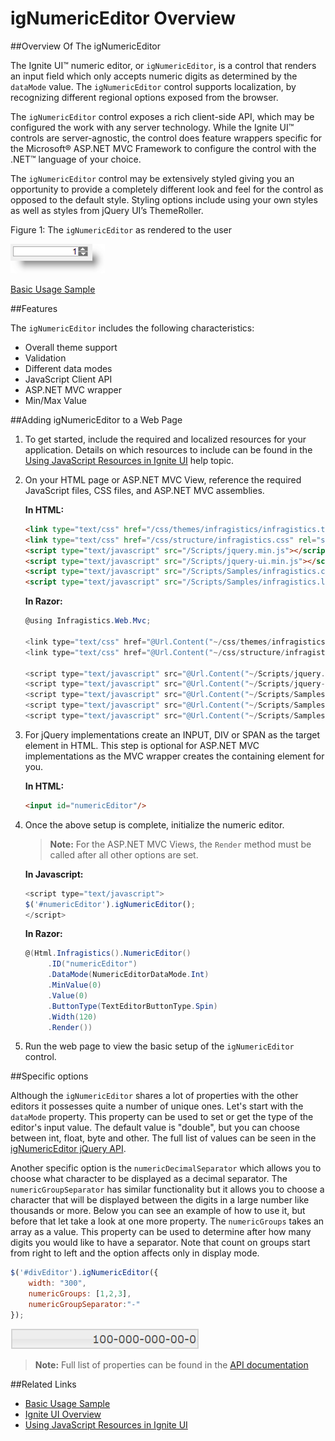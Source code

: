 ﻿<!--
|metadata|
{
    "fileName": "ignumericeditor-overview",
    "controlName": "igEditors",
    "tags": ["Editing","Getting Started"]
}
|metadata|
-->

# igNumericEditor Overview


##Overview Of The igNumericEditor

The Ignite UI™ numeric editor, or `igNumericEditor`, is a control that renders an input field which only accepts numeric digits as determined by the `dataMode` value. The `igNumericEditor` control supports localization, by recognizing different regional options exposed from the browser.

The `igNumericEditor` control exposes a rich client-side API, which may be configured the work with any server technology. While the Ignite UI™ controls are server-agnostic, the control does feature wrappers specific for the Microsoft® ASP.NET MVC Framework to configure the control with the .NET™ language of your choice.

The `igNumericEditor` control may be extensively styled giving you an opportunity to provide a completely different look and feel for the control as opposed to the default style. Styling options include using your own styles as well as styles from jQuery UI’s ThemeRoller.

Figure 1: The `igNumericEditor` as rendered to the user

![](images/igNumericEditor_Overview_Pic1.png)

[Basic Usage Sample](%%SamplesUrl%%/editors/basic-usage)

##Features


The `igNumericEditor` includes the following characteristics:

-   Overall theme support
-   Validation
-   Different data modes
-   JavaScript Client API
-   ASP.NET MVC wrapper
-   Min/Max Value


##Adding igNumericEditor to a Web Page


1.  To get started, include the required and localized resources for your application. Details on which resources to include can be found in the [Using JavaScript Resources in Ignite UI](Deployment-Guide-JavaScript-Resources.html) help topic.
2.  On your HTML page or ASP.NET MVC View, reference the required JavaScript files, CSS files, and ASP.NET MVC assemblies.

    **In HTML:**

    ```html
    <link type="text/css" href="/css/themes/infragistics/infragistics.theme.css" rel="stylesheet" />
    <link type="text/css" href="/css/structure/infragistics.css" rel="stylesheet" />
    <script type="text/javascript" src="/Scripts/jquery.min.js"></script>
    <script type="text/javascript" src="/Scripts/jquery-ui.min.js"></script>
    <script type="text/javascript" src="/Scripts/Samples/infragistics.core.js"></script>
	<script type="text/javascript" src="/Scripts/Samples/infragistics.lob.js"></script>
    ```

    **In Razor:**

    ```csharp
    @using Infragistics.Web.Mvc;

    <link type="text/css" href="@Url.Content("~/css/themes/infragistics/infragistics.theme.css")" rel="stylesheet" />
    <link type="text/css" href="@Url.Content("~/css/structure/infragistics.css")" rel="stylesheet" />

    <script type="text/javascript" src="@Url.Content("~/Scripts/jquery.min.js")"></script>
    <script type="text/javascript" src="@Url.Content("~/Scripts/jquery-ui.min.js")"></script>
    <script type="text/javascript" src="@Url.Content("~/Scripts/Samples/infragistics.core.js")"></script>
	<script type="text/javascript" src="@Url.Content("~/Scripts/Samples/infragistics.lob.js")"></script>
    <script type="text/javascript" src="@Url.Content("~/Scripts/Samples/modules/i18n/regional/infragistics.ui.regional-en.js")"></script>
    ```

3.  For jQuery implementations create an INPUT, DIV or SPAN as the target element in HTML. This step is optional for ASP.NET MVC implementations as the MVC wrapper creates the containing element for you.

    **In HTML:**

    ```html
    <input id="numericEditor"/>
    ```

4. Once the above setup is complete, initialize the numeric editor.

    >**Note:** For the ASP.NET MVC Views, the `Render` method must be called after all other options are set.

    **In Javascript:**

    ```js
    <script type="text/javascript">
    $('#numericEditor').igNumericEditor();
    </script>
    ```

    **In Razor:**

    ```csharp
    @(Html.Infragistics().NumericEditor()
         .ID("numericEditor")
         .DataMode(NumericEditorDataMode.Int)
         .MinValue(0)
         .Value(0)
         .ButtonType(TextEditorButtonType.Spin)
         .Width(120)
         .Render())
    ```

5.  Run the web page to view the basic setup of the `igNumericEditor` control.

##Specific options

Although the `igNumericEditor` shares a lot of properties with the other editors it possesses quite a number of unique ones. Let's start with the `dataMode` property. This property can be used to set or get the type of  the editor's input value. The default value is "double", but you can choose between int, float, byte and other. The full list of values can be seen in the [igNumericEditor jQuery API](%%jQueryApiUrl%%/ui.igNumericEditor). 

Another specific option is the `numericDecimalSeparator` which allows you to choose what character to be displayed as a decimal separator. The `numericGroupSeparator` has similar functionality but it allows you to choose a character that will be displayed between the digits in a large number like thousands or more. Below you can see an example of how to use it, but before that let take a look at one more property. The `numericGroups` takes an array as a value. This property can be used to determine after how many digits you would like to have a separator. Note that count on groups start from right to left and the option affects only in display mode.

```js
$('#divEditor').igNumericEditor({
	width: "300",
	numericGroups: [1,2,3],
	numericGroupSeparator:"-"
});
```

![](images/igNumericEditor_numericGroups.png)

 

>**Note:** Full list of properties can be found in the [API documentation](%%jQueryApiUrl%%/ui.igNumericEditor)

##Related Links


-   [Basic Usage Sample](%%SamplesUrl%%/editors/basic-usage)
-   [Ignite UI Overview](NetAdvantage-for-jQuery-Overview.html)
-   [Using JavaScript Resources in Ignite UI](Deployment-Guide-JavaScript-Resources.html)

 

 


